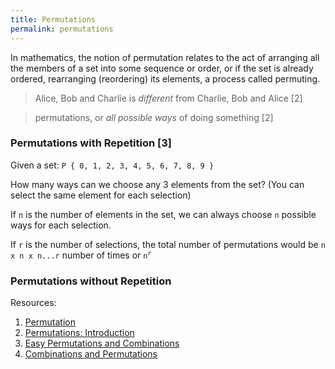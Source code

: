 ```yaml
---
title: Permutations
permalink: permutations
---
```


In mathematics, the notion of permutation relates to the act of arranging all the members of a set into some sequence or order, or if the set is already ordered, rearranging (reordering) its elements, a process called permuting. 

> Alice, Bob and Charlie is *different* from Charlie, Bob and Alice [2]

> permutations, or *all possible ways* of doing something [2]

### Permutations with Repetition [3]

Given a set: `P { 0, 1, 2, 3, 4, 5, 6, 7, 8, 9 }`

How many ways can we choose any 3 elements from the set? (You can select the same element for each selection)

If `n` is the number of elements in the set, we can always choose `n` possible ways for each selection.

If `r` is the number of selections, the total number of permutations would be `n x n x n...r` number of times or <code>n<sup>r</sup></code>

### Permutations without Repetition



Resources:

1. [Permutation](https://en.wikipedia.org/wiki/Permutation)
2. [Permutations: Introduction](https://www.cut-the-knot.org/do_you_know/permutation.shtml)
2. [Easy Permutations and Combinations](https://betterexplained.com/articles/easy-permutations-and-combinations/)
3. [Combinations and Permutations](https://www.mathsisfun.com/combinatorics/combinations-permutations.html)